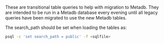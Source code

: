 
These are transitional table queries to help with migration to Metadb.
They are intended to be run in a Metadb database every evening until
all legacy queries have been migrated to use the new Metadb tables.

The search_path should be set when loading the tables as:

```bash
psql -c 'set search_path = public' -f <sqlfile>
```
